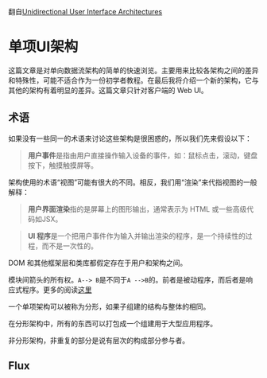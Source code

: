 翻自[Unidirectional User Interface Architectures](http://staltz.com/unidirectional-user-interface-architectures.html)

# 单项UI架构

这篇文章是对单向数据流架构的简单的快速浏览。主要用来比较各架构之间的差异和特殊性，可能不适合作为一份初学者教程。在最后我将介绍一个新的架构，它与其他的架构有着明显的差异。这篇文章只针对客户端的 Web UI。

## 术语

如果没有一些同一的术语来讨论这些架构是很困惑的，所以我们先来假设以下：

> **用户事件**是指由用户直接操作输入设备的事件，如：鼠标点击，滚动，键盘按下，触摸触摸屏等。

架构使用的术语“视图”可能有很大的不同。相反，我们用“渲染”来代指视图的一般解释：

> **用户界面渲染**指的是屏幕上的图形输出，通常表示为 HTML 或一些高级代码如JSX。

> **UI 程序**是一个把用户事件作为输入并输出渲染的程序，是一个持续性的过程，而不是一次性的。

DOM 和其他框架层和类库都假定存在于用户和架构之间。

模块间箭头的所有权。`A--> B`是不同于`A -->B`的。前者是被动程序，而后者是响应式程序。更多的阅读[这里](http://cycle.js.org/observables.html#reactive-programming)

一个单项架构可以被称为分形，如果子组建的结构与整体的相同。

在分形架构中，所有的东西可以打包成一个组建用于大型应用程序。

非分形架构，非重复的部分是说有层次的构成部分参与者。

## Flux
